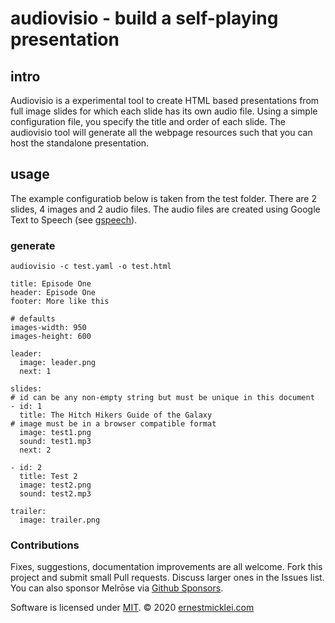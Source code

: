 # audiovisio - build a self-playing presentation

## intro

Audiovisio is a experimental tool to create HTML based presentations from full image slides for which each slide has its own audio file. 
Using a simple configuration file, you specify the title and order of each slide.
The audiovisio tool will generate all the webpage resources such that you can host the standalone presentation.

## usage

The example configuratiob below is taken from the test folder.
There are 2 slides, 4 images and 2 audio files.
The audio files are created using Google Text to Speech (see [gspeech](https://github.com/emicklei/gspeech)).

### generate

    audiovisio -c test.yaml -o test.html

```
title: Episode One
header: Episode One
footer: More like this 

# defaults
images-width: 950
images-height: 600

leader:  
  image: leader.png
  next: 1

slides:
# id can be any non-empty string but must be unique in this document
- id: 1
  title: The Hitch Hikers Guide of the Galaxy
# image must be in a browser compatible format
  image: test1.png
  sound: test1.mp3
  next: 2

- id: 2
  title: Test 2
  image: test2.png
  sound: test2.mp3

trailer:
  image: trailer.png 
```

### Contributions

Fixes, suggestions, documentation improvements are all welcome.
Fork this project and submit small Pull requests.
Discuss larger ones in the Issues list.
You can also sponsor Melrōse via [Github Sponsors](https://github.com/sponsors/emicklei).

Software is licensed under [MIT](LICENSE).
&copy; 2020 [ernestmicklei.com](http://ernestmicklei.com)